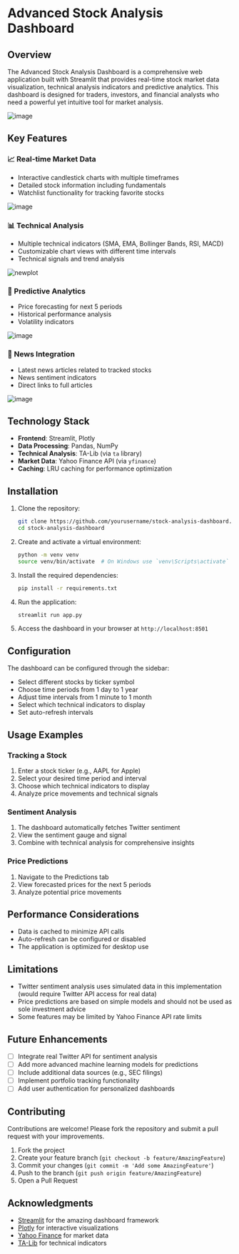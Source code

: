 # Advanced Stock Analysis Dashboard

## Overview
The Advanced Stock Analysis Dashboard is a comprehensive web application built with Streamlit that provides real-time stock market data visualization, technical analysis indicators and predictive analytics. This dashboard is designed for traders, investors, and financial analysts who need a powerful yet intuitive tool for market analysis.

![image](https://github.com/user-attachments/assets/c579fa2b-4304-42d2-962b-692cbfc3b9f3)


## Key Features

### 📈 Real-time Market Data
- Interactive candlestick charts with multiple timeframes
- Detailed stock information including fundamentals
- Watchlist functionality for tracking favorite stocks

![image](https://github.com/user-attachments/assets/caba31cd-575c-4476-98e7-65d9cd679251)


### 📊 Technical Analysis
- Multiple technical indicators (SMA, EMA, Bollinger Bands, RSI, MACD)
- Customizable chart views with different time intervals
- Technical signals and trend analysis

![newplot](https://github.com/user-attachments/assets/7ccba991-b1c4-483f-9a5d-e48df6f42341)


### 🔮 Predictive Analytics
- Price forecasting for next 5 periods
- Historical performance analysis
- Volatility indicators

![image](https://github.com/user-attachments/assets/54464bd4-d91a-49df-a915-e5e7ce7a8ebd)


### 📰 News Integration
- Latest news articles related to tracked stocks
- News sentiment indicators
- Direct links to full articles

![image](https://github.com/user-attachments/assets/60ba4fe4-f515-4c27-ac1b-44a76279f550)


## Technology Stack

- **Frontend**: Streamlit, Plotly
- **Data Processing**: Pandas, NumPy
- **Technical Analysis**: TA-Lib (via `ta` library)
- **Market Data**: Yahoo Finance API (via `yfinance`)
- **Caching**: LRU caching for performance optimization

## Installation

1. Clone the repository:
   ```bash
   git clone https://github.com/yourusername/stock-analysis-dashboard.git
   cd stock-analysis-dashboard
   ```

2. Create and activate a virtual environment:
   ```bash
   python -m venv venv
   source venv/bin/activate  # On Windows use `venv\Scripts\activate`
   ```

3. Install the required dependencies:
   ```bash
   pip install -r requirements.txt
   ```

4. Run the application:
   ```bash
   streamlit run app.py
   ```

5. Access the dashboard in your browser at `http://localhost:8501`

## Configuration

The dashboard can be configured through the sidebar:
- Select different stocks by ticker symbol
- Choose time periods from 1 day to 1 year
- Adjust time intervals from 1 minute to 1 month
- Select which technical indicators to display
- Set auto-refresh intervals



## Usage Examples

### Tracking a Stock
1. Enter a stock ticker (e.g., AAPL for Apple)
2. Select your desired time period and interval
3. Choose which technical indicators to display
4. Analyze price movements and technical signals

### Sentiment Analysis
1. The dashboard automatically fetches Twitter sentiment
2. View the sentiment gauge and signal
3. Combine with technical analysis for comprehensive insights

### Price Predictions
1. Navigate to the Predictions tab
2. View forecasted prices for the next 5 periods
3. Analyze potential price movements

## Performance Considerations

- Data is cached to minimize API calls
- Auto-refresh can be configured or disabled
- The application is optimized for desktop use

## Limitations

- Twitter sentiment analysis uses simulated data in this implementation (would require Twitter API access for real data)
- Price predictions are based on simple models and should not be used as sole investment advice
- Some features may be limited by Yahoo Finance API rate limits

## Future Enhancements

- [ ] Integrate real Twitter API for sentiment analysis
- [ ] Add more advanced machine learning models for predictions
- [ ] Include additional data sources (e.g., SEC filings)
- [ ] Implement portfolio tracking functionality
- [ ] Add user authentication for personalized dashboards

## Contributing

Contributions are welcome! Please fork the repository and submit a pull request with your improvements.

1. Fork the project
2. Create your feature branch (`git checkout -b feature/AmazingFeature`)
3. Commit your changes (`git commit -m 'Add some AmazingFeature'`)
4. Push to the branch (`git push origin feature/AmazingFeature`)
5. Open a Pull Request




## Acknowledgments

- [Streamlit](https://streamlit.io/) for the amazing dashboard framework
- [Plotly](https://plotly.com/) for interactive visualizations
- [Yahoo Finance](https://finance.yahoo.com/) for market data
- [TA-Lib](https://ta-lib.org/) for technical indicators




